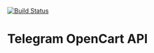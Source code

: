 [![Build Status](https://travis-ci.com/Indeoo/telegram-opencart-api.svg?branch=master)](https://travis-ci.com/Indeoo/telegram-opencart-api)
# Telegram OpenCart API
